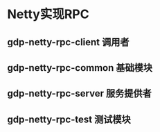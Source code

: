 # Netty实现RPC

## gdp-netty-rpc-client     调用者

## gdp-netty-rpc-common     基础模块

## gdp-netty-rpc-server     服务提供者

## gdp-netty-rpc-test       测试模块